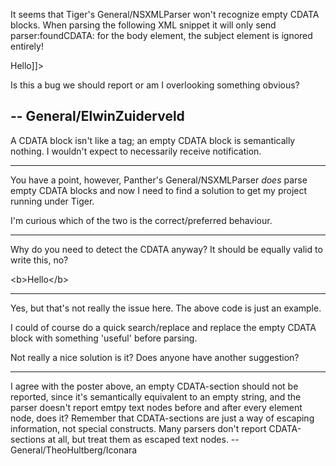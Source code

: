 It seems that Tiger's General/NSXMLParser won't recognize empty CDATA blocks.
When parsing the following XML snippet it will only send parser:foundCDATA: for the body element, the subject element is ignored entirely!

    
<subject><![CDATA[]]></subject>
<body><![CDATA[<b>Hello</b>]]></body>



Is this a bug we should report or am I overlooking something obvious?

-- General/ElwinZuiderveld
----

A CDATA block isn't like a tag; an empty CDATA block is semantically nothing.  I wouldn't expect to necessarily receive notification.

----
You have a point, however, Panther's General/NSXMLParser _does_ parse empty CDATA blocks and now I need to find a solution to get my project running under Tiger.

I'm curious which of the two is the correct/preferred behaviour.

----
Why do you need to detect the CDATA anyway? It should be equally valid to write this, no?

    
<subject></subject>
<body>&lt;b&gt;Hello&lt;/b&gt;</body>


----
Yes, but that's not really the issue here. The above code is just an example.

I could of course do a quick search/replace and replace the empty CDATA block with something 'useful' before parsing.

Not really a nice solution is it? Does anyone have another suggestion?

----

I agree with the poster above, an empty CDATA-section should not be reported, since it's semantically equivalent to an empty string, and the parser doesn't report emtpy text nodes before and after every element node, does it? Remember that CDATA-sections are just a way of escaping information, not special constructs. Many parsers don't report CDATA-sections at all, but treat them as escaped text nodes. --General/TheoHultberg/Iconara